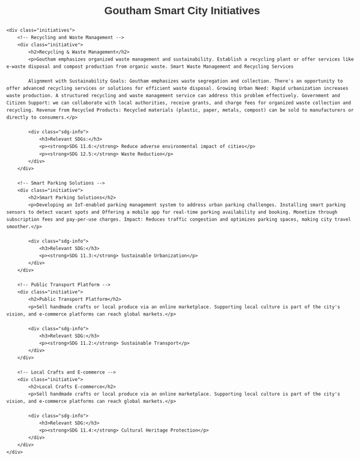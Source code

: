 <!DOCTYPE html>
<html lang="en">
<head>
    <meta charset="UTF-8">
    <meta name="viewport" content="width=device-width, initial-scale=1.0">
    <title>Goutham Smart City Initiatives</title>
    <style>
        body {
            font-family: Arial, sans-serif;
            line-height: 1.6;
            max-width: 1200px;
            margin: 0 auto;
            padding: 20px;
        }
        .initiatives {
            display: grid;
            grid-template-columns: repeat(auto-fit, minmax(250px, 1fr));
            gap: 20px;
        }
        .initiative {
            border: 1px solid #ddd;
            padding: 15px;
            border-radius: 5px;
        }
        h1 {
            text-align: center;
            color: #333;
        }
        .sdg-info {
            background-color: #f4f4f4;
            padding: 10px;
            margin-top: 10px;
            border-left: 3px solid green;
        }
    </style>
</head>
<body>
    <h1>Goutham Smart City Initiatives</h1>
    
    <div class="initiatives">
        <!-- Recycling and Waste Management -->
        <div class="initiative">
            <h2>Recycling & Waste Management</h2>
            <p>Goutham emphasizes organized waste management and sustainability. Establish a recycling plant or offer services like e-waste disposal and compost production from organic waste. Smart Waste Management and Recycling Services 
            
            Alignment with Sustainability Goals: Goutham emphasizes waste segregation and collection. There's an opportunity to offer advanced recycling services or solutions for efficient waste disposal. Growing Urban Need: Rapid urbanization increases waste production. A structured recycling and waste management service can address this problem effectively. Government and Citizen Support: we can collaborate with local authorities, receive grants, and charge fees for organized waste collection and recycling. Revenue from Recycled Products: Recycled materials (plastic, paper, metals, compost) can be sold to manufacturers or directly to consumers.</p>
            
            <div class="sdg-info">
                <h3>Relevant SDGs:</h3>
                <p><strong>SDG 11.6:</strong> Reduce adverse environmental impact of cities</p>
                <p><strong>SDG 12.5:</strong> Waste Reduction</p>
            </div>
        </div>

        <!-- Smart Parking Solutions -->
        <div class="initiative">
            <h2>Smart Parking Solutions</h2>
            <p>Developing an IoT-enabled parking management system to address urban parking challenges. Installing smart parking sensors to detect vacant spots and Offering a mobile app for real-time parking availability and booking. Monetize through subscription fees and pay-per-use charges. Impact: Reduces traffic congestion and optimizes parking spaces, making city travel smoother.</p>
            
            <div class="sdg-info">
                <h3>Relevant SDG:</h3>
                <p><strong>SDG 11.3:</strong> Sustainable Urbanization</p>
            </div>
        </div>

        <!-- Public Transport Platform -->
        <div class="initiative">
            <h2>Public Transport Platform</h2>
            <p>Sell handmade crafts or local produce via an online marketplace. Supporting local culture is part of the city's vision, and e-commerce platforms can reach global markets.</p>
            
            <div class="sdg-info">
                <h3>Relevant SDG:</h3>
                <p><strong>SDG 11.2:</strong> Sustainable Transport</p>
            </div>
        </div>

        <!-- Local Crafts and E-commerce -->
        <div class="initiative">
            <h2>Local Crafts E-commerce</h2>
            <p>Sell handmade crafts or local produce via an online marketplace. Supporting local culture is part of the city's vision, and e-commerce platforms can reach global markets.</p>
            
            <div class="sdg-info">
                <h3>Relevant SDG:</h3>
                <p><strong>SDG 11.4:</strong> Cultural Heritage Protection</p>
            </div>
        </div>
    </div>
</body>
</html>
